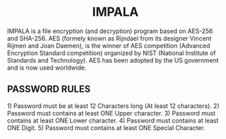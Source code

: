 <h1 align="center"> IMPALA </h1>
IMPALA is a file encryption (and decryption) program based on AES-256 and SHA-256.
AES (formely known as Rijndael from its designer Vincent Rijmen and Joan Daemen),
is the winner of AES competition (Advanced Encryption Standard competition) organized
by NIST (National Institute of Standards and Technology). AES has been adopted by the US government and is now used worldwide.

<h2 align="left"> PASSWORD RULES </h2>
		1) Password must be at least 12 Characters long (At least 12 characters).
		2) Password must contains at least ONE Upper character.
		3) Password must contains at least ONE Lower character.
		4) Password must contains at least ONE Digit.
		5) Password must contains at least ONE Special Character.
